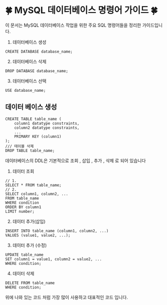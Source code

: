 # 🍀 MySQL 데이터베이스 명령어 가이드 🍀
이 문서는 MySQL 데이터베이스 작업을 위한 주요 SQL 명령어들을 정리한 가이드입니다.
1. 데이터베이스 생성
```
CREATE DATABASE database_name;
```
2. 데이터베이스 삭제
```
DROP DATABASE database_name;
```
3. 데이터베이스 선택
```
USE database_name;
```
## 데이터 베이스 생성
```
CREATE TABLE table_name (
    column1 datatype constraints,
    column2 datatype constraints,
    ...
    PRIMARY KEY (column1)
);
/// 테이블 삭제
DROP TABLE table_name;
```
데이터베이스의 DDL은 기본적으로  조회 , 삽입 , 추가 , 삭제 로 되어 있습니다
1. 데이터 조회
```
// 1.
SELECT * FROM table_name;
// 2.
SELECT column1, column2, ...
FROM table_name
WHERE condition
ORDER BY column1
LIMIT number;
```
2. 데이터 추가(삽입)
```
INSERT INTO table_name (column1, column2, ...)
VALUES (value1, value2, ...);
```
3. 데이터 추가 (수정)
```
UPDATE table_name
SET column1 = value1, column2 = value2, ...
WHERE condition;
```
4. 데이터 삭제
```
DELETE FROM table_name
WHERE condition;
```
위에 나와 있는 코드 처럼 가장 많이 사용하고 대표적인 코드 입니다.
